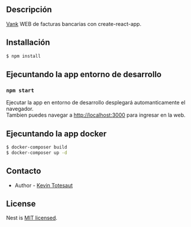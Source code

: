 ## Descripción

[Vank](https://enigmatic-savannah-08445.herokuapp.com/) WEB de facturas bancarias con create-react-app.

## Installación

```bash
$ npm install
```

## Ejecuntando la app entorno de desarrollo

### `npm start`

Ejecutar la app en entorno de desarrollo desplegará automanticamente el navegador.\
Tambien puedes navegar a [http://localhost:3000](http://localhost:3000) para ingresar en la web.


## Ejecuntando la app docker

```bash
$ docker-composer build
$ docker-composer up -d
```

## Contacto

- Author - [Kevin Totesaut](https://github.com/errrTote)

## License

Nest is [MIT licensed](LICENSE).